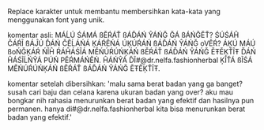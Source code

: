 Replace karakter untuk membantu membersihkan kata-kata yang menggunakan font yang unik.

komentar asli: 
MÁĹÚ ŚÁMÁ ßĔŔÁŤ ßÁĎÁŃ ŶÁŃĞ ĞÁ ßÁŃĞĔŤ? ŚÚŚÁĤ ČÁŔĨ ßÁĴÚ ĎÁŃ ČĔĹÁŃÁ ĶÁŔĔŃÁ ÚĶÚŔÁŃ ßÁĎÁŃ ŶÁŃĞ oVĔŔ? ÁĶÚ MÁÚ ßoŃĞĶÁŔ ŃĨĤ ŔÁĤÁŚĨÁ MĔŃÚŔÚŃĶÁŃ ßĔŔÁŤ ßÁĎÁŃ ŶÁŃĞ ĔŦĔĶŤĨŦ ĎÁŃ ĤÁŚĨĹŃŶÁ PÚŃ PĔŔMÁŃĔŃ. ĤÁŃŶÁ ĎĨ#@dr.nelfa.fashionherbal ĶĨŤÁ ßĨŚÁ MĔŃÚŔÚŃĶÁŃ ßĔŔÁŤ ßÁĎÁŃ ŶÁŃĞ ĔŦĔĶŤĨŦ.


komentar setelah dibersihkan:
'malu sama berat badan yang ga banget? susah cari baju dan celana karena ukuran badan yang over? aku mau bongkar nih rahasia menurunkan berat badan yang efektif dan hasilnya pun permanen. hanya di#@dr.nelfa.fashionherbal kita bisa menurunkan berat badan yang efektif.'
